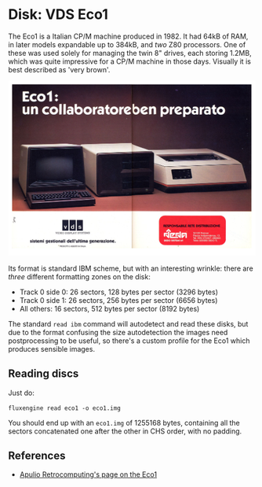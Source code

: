 Disk: VDS Eco1
==============

The Eco1 is a Italian CP/M machine produced in 1982. It had 64kB of RAM, in
later models expandable up to 384kB, and _two_ Z80 processors. One of these was
used solely for managing the twin 8" drives, each storing 1.2MB, which was
quite impressive for a CP/M machine in those days. Visually it is best
described as 'very brown'.

<div style="text-align: center">
<a href="vds-eco1.jpg"> <img src="vds-eco1.jpg" alt="A contemporary advert for the Eco1"/></a>
</div>

Its format is standard IBM scheme, but with an interesting wrinkle: there are
_three_ different formatting zones on the disk:

  - Track 0 side 0: 26 sectors, 128 bytes per sector (3296 bytes)
  - Track 0 side 1: 26 sectors, 256 bytes per sector (6656 bytes)
  - All others: 16 sectors, 512 bytes per sector (8192 bytes)

The standard `read ibm` command will autodetect and read these disks, but due
to the format confusing the size autodetection the images need postprocessing
to be useful, so there's a custom profile for the Eco1 which produces sensible
images.

Reading discs
-------------

Just do:

```
fluxengine read eco1 -o eco1.img
```

You should end up with an `eco1.img` of 1255168 bytes, containing all the
sectors concatenated one after the other in CHS order, with no padding.

References
----------

  - [Apulio Retrocomputing's page on the Eco1](https://www.apuliaretrocomputing.it/wordpress/?p=8976)

